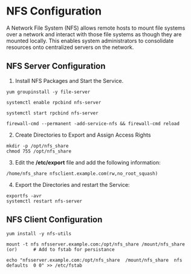# NFS Configuration

A Network File System (NFS) allows remote hosts to mount file systems over a network and interact with those file systems as though they are mounted locally. This enables system administrators to consolidate resources onto centralized servers on the network. 

## NFS Server Configuration

1. Install NFS Packages and Start the Service.
```
yum groupinstall -y file-server

systemctl enable rpcbind nfs-server

systemctl start rpcbind nfs-server

firewall-cmd --permanent -add-service-nfs && firewall-cmd reload
```

2. Create Directories to Export and Assign Access Rights
```
mkdir -p /opt/nfs_share
chmod 755 /opt/nfs_share
```
3.  Edit the **/etc/export** file and add the following information:
```
/home/nfs_share nfsclient.example.com(rw,no_root_squash)
```
4. Export the Directories and restart the Service:
```
exportfs -avr
systemctl restart nfs-server
```

## NFS Client Configuration
```
yum install -y nfs-utils

mount -t nfs nfsserver.example.com:/opt/nfs_share /mount/nfs_share  (or)      # Add to fstab for persistance

echo "nfsserver.example.com:/opt/nfs_share  /mount/nfs_share  nfs   defaults  0 0" >> /etc/fstab
```
